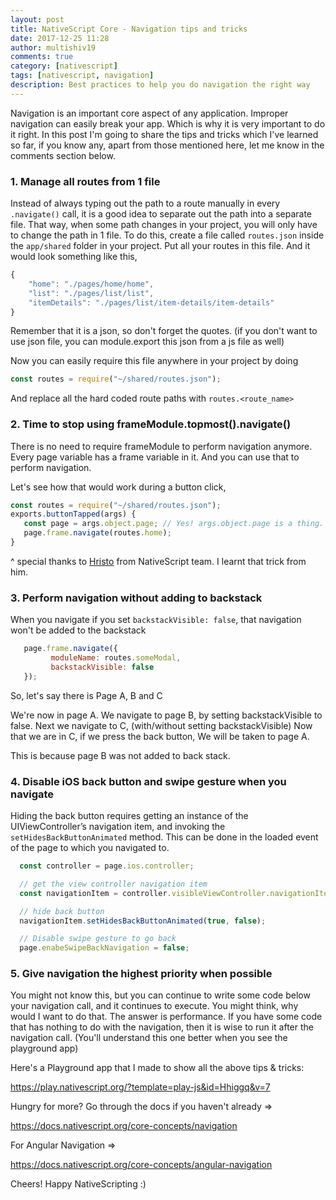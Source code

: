 ```yaml
---
layout: post
title: NativeScript Core - Navigation tips and tricks
date: 2017-12-25 11:28
author: multishiv19
comments: true
category: [nativescript]
tags: [nativescript, navigation]
description: Best practices to help you do navigation the right way
---
```


Navigation is an important core aspect of any application. Improper navigation can easily break your app. Which is why it is very important to do it right. 
In this post I'm going to share the tips and tricks which I've learned so far, if you know any, apart from those mentioned here, let me know in the comments section below. 

### 1. Manage all routes from 1 file

Instead of always typing out the path to a route manually in every `.navigate()` call, it is a good idea to separate out the path into a separate file. 
That way, when some path changes in your project, you will only have to change the path in 1 file.
To do this, create a file called `routes.json` inside the `app/shared` folder in your project. 
Put all your routes in this file. And it would look something like this, 
```js
{
    "home": "./pages/home/home",
    ‎"list": "./pages/list/list",
    ‎"itemDetails": "./pages/list/item-details/item-details"
} 
```
Remember that it is a json, so don't forget the quotes. (if you don't want to use json file, you can module.export this json from a js file as well) 

Now you can easily require this file anywhere in your project by doing
```js
const routes = require("~/shared/routes.json");
```

And replace all the hard coded route paths with 
`routes.<route_name>`

### 2. Time to stop using frameModule.topmost().navigate()

There is no need to require frameModule to perform navigation anymore. 
Every page variable has a frame variable in it. And you can use that to perform navigation. 

Let's see how that would work during a button click, 

```js
const routes = require("~/shared/routes.json");
exports.buttonTapped(args) {
   const page = args.object.page; // Yes! args.object.page is a thing. 
   ‎page.frame.navigate(routes.home);
} 
```
^ special thanks to <a href="https://twitter.com/_HHristov_" target="_blank">Hristo</a> from NativeScript team. I learnt that trick from him. 

### 3. Perform navigation without adding to backstack

When you navigate if you set `backstackVisible: false`, that navigation won't be added to the backstack
```js
   ‎page.frame.navigate({
         moduleName: routes.someModal, 
         ‎backstackVisible: false
   });
```
So, let's say there is Page A, B and C

We're now in page A.
We navigate to page B, by setting backstackVisible to false.
Next we navigate to C, (with/without setting backstackVisible)
Now that we are in C, if we press the back button,
We will be taken to page A.

This is because page B was not added to back stack.

### 4. Disable iOS back button and swipe gesture when you navigate

Hiding the back button requires getting an instance of the UIViewController’s navigation item, and invoking the `setHidesBackButtonAnimated` method.
This can be done in the loaded event of the page to which you navigated to.
```js
  const controller = page.ios.controller;

  // get the view controller navigation item
  const navigationItem = controller.visibleViewController.navigationItem;

  // hide back button
  navigationItem.setHidesBackButtonAnimated(true, false);

  // Disable swipe gesture to go back
  page.enabeSwipeBackNavigation = false;
```

### 5. Give navigation the highest priority when possible 

You might not know this, but you can continue to write some code below your navigation call,
and it continues to execute. You might think, why would I want to do that.
The answer is performance. If you have some code that has nothing to do with the navigation,
then it is wise to run it after the navigation call. (You'll understand this one better when you
see the playground app)


Here's a Playground app that I made to show all the above tips &amp; tricks:

<a target="_blank" href="https://play.nativescript.org/?template=play-js&id=Hhiggq&v=7">https://play.nativescript.org/?template=play-js&id=Hhiggq&v=7</a>

Hungry for more?
Go through the docs if you haven't already => 

<a target="_blank" href="https://docs.nativescript.org/core-concepts/navigation">https://docs.nativescript.org/core-concepts/navigation</a>

For Angular Navigation => 

<a target="_blank" href="https://docs.nativescript.org/core-concepts/angular-navigation">https://docs.nativescript.org/core-concepts/angular-navigation</a>

Cheers! Happy NativeScripting :)
